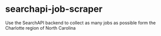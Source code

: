 # searchapi-job-scraper
Use the SearchAPI backend to collect as many jobs as possible form the Charlotte region of North Carolina
